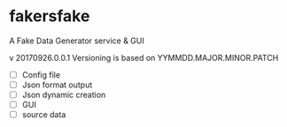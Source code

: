 # fakersfake

A Fake Data Generator service & GUI

v 20170926.0.0.1 Versioning is based on YYMMDD.MAJOR.MINOR.PATCH 

- [ ] Config file
- [ ] Json format output
- [ ] Json dynamic creation
- [ ] GUI
- [ ] source data